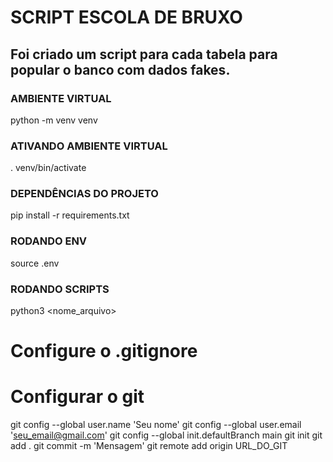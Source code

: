 # SCRIPT ESCOLA DE BRUXO

## Foi criado um script para cada tabela para popular o banco com dados fakes.

### AMBIENTE VIRTUAL
python -m venv venv

### ATIVANDO AMBIENTE VIRTUAL
. venv/bin/activate

### DEPENDÊNCIAS DO PROJETO
pip install -r requirements.txt

### RODANDO ENV
source .env

### RODANDO SCRIPTS
python3 <nome_arquivo>

# Configure o .gitignore
# Configurar o git
git config --global user.name 'Seu nome'
git config --global user.email 'seu_email@gmail.com'
git config --global init.defaultBranch main
git init
git add .
git commit -m 'Mensagem'
git remote add origin URL_DO_GIT
